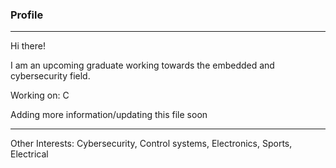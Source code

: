 ### Profile
------------------------------------------
Hi there!

I am an upcoming graduate working towards the embedded and cybersecurity field. 

Working on:
C

Adding more information/updating this file soon


----
Other Interests: Cybersecurity, Control systems, Electronics, Sports, Electrical




<!--
**mingumckevin/mingumckevin** is a ✨ _special_ ✨ repository because its `README.md` (this file) appears on your GitHub profile.

Here are some ideas to get you started:

- 🔭 I’m currently working on ...
- 🌱 I’m currently learning ...
- 👯 I’m looking to collaborate on ...
- 🤔 I’m looking for help with ...
- 💬 Ask me about ...
- 📫 How to reach me: ...
- 😄 Pronouns: ...
- ⚡ Fun fact: ...
-->
